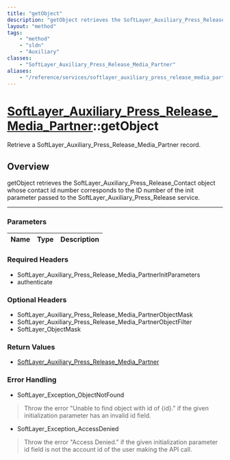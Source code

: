```yaml
---
title: "getObject"
description: "getObject retrieves the SoftLayer_Auxiliary_Press_Release_Contact object whose contact id number corresponds to the ID n... "
layout: "method"
tags:
    - "method"
    - "sldn"
    - "Auxiliary"
classes:
    - "SoftLayer_Auxiliary_Press_Release_Media_Partner"
aliases:
    - "/reference/services/softlayer_auxiliary_press_release_media_partner/getObject"
---
```

# [SoftLayer_Auxiliary_Press_Release_Media_Partner](/reference/services/SoftLayer_Auxiliary_Press_Release_Media_Partner)::getObject


Retrieve a SoftLayer_Auxiliary_Press_Release_Media_Partner record.


## Overview 
getObject retrieves the SoftLayer_Auxiliary_Press_Release_Contact object whose contact id number corresponds to the ID number of the init parameter passed to the SoftLayer_Auxiliary_Press_Release service. 

-----

### Parameters 
|Name | Type | Description |
| --- | --- | --- |


### Required Headers
* SoftLayer_Auxiliary_Press_Release_Media_PartnerInitParameters
* authenticate


### Optional Headers
* SoftLayer_Auxiliary_Press_Release_Media_PartnerObjectMask
* SoftLayer_Auxiliary_Press_Release_Media_PartnerObjectFilter
* SoftLayer_ObjectMask

### Return Values
* <a href='/reference/datatypes/SoftLayer_Auxiliary_Press_Release_Media_Partner'>SoftLayer_Auxiliary_Press_Release_Media_Partner </a>



### Error Handling

* SoftLayer_Exception_ObjectNotFound 

> Throw the error "Unable to find object with id of {id}." if the given initialization parameter has an invalid id field. 

* SoftLayer_Exception_AccessDenied 

> Throw the error "Access Denied." if the given initialization parameter id field is not the account id of the user making the API call. 



